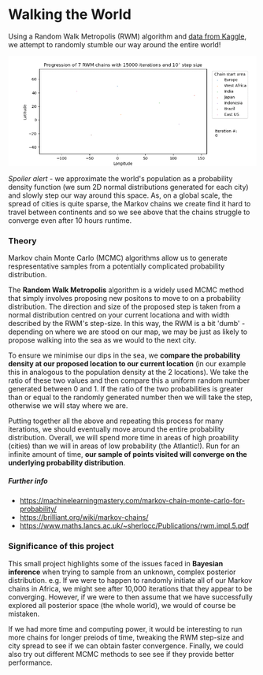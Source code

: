 # Walking the World

Using a Random Walk Metropolis (RWM) algorithm and [data from Kaggle](https://www.kaggle.com/max-mind/world-cities-database), we attempt to randomly stumble our way around the entire world!

![](RWM_example_chain_animation.gif)

*Spoiler alert* - we approximate the world's population as a probability density function (we sum 2D normal distributions generated for each city) and slowly step our way around this space. As, on a global scale, the spread of cities is quite sparse, the Markov chains we create find it hard to travel between continents and so we see above that the chains struggle to converge even after 10 hours runtime. 

### Theory

Markov chain Monte Carlo (MCMC) algorithms allow us to generate respresentative samples from a potentially complicated probability distribution.

The **Random Walk Metropolis** algorithm is a widely used MCMC method that simply involves proposing new positons to move to on a probability distribution. The direction and size of the proposed step is taken from a normal distribution centred on your current locationa and with width described by the RWM's step-size. In this way, the RWM is a bit 'dumb' - depending on where we are stood on our map, we may be just as likely to propose walking into the sea as we would to the next city.

To ensure we minimise our dips in the sea, we **compare the probability density at our proposed location to our current location** (in our example this in analogous to the population density at the 2 locations). We take the ratio of these two values and then compare this a uniform random number generated between 0 and 1. If the ratio of the two probabilities is greater than or equal to the randomly generated number then we will take the step, otherwise we will stay where we are.

Putting together all the above and repeating this process for many iterations, we should eventually move around the entire probability distribution. Overall, we will spend more time in areas of high proability (cities) than we will in areas of low probability (the Atlantic!). Run for an infinite amount of time, **our sample of points visited will converge on the underlying probability distribution**.

##### Further info
- https://machinelearningmastery.com/markov-chain-monte-carlo-for-probability/
- https://brilliant.org/wiki/markov-chains/
- https://www.maths.lancs.ac.uk/~sherlocc/Publications/rwm.impl.5.pdf

### Significance of this project

This small project highlights some of the issues faced in **Bayesian inference** when trying to sample from an unknown, complex posterior distribution. e.g. If we were to happen to randomly initiate all of our Markov chains in Africa, we might see after 10,000 iterations that they appear to be converging. However, if we were to then assume that we have successfully explored all posterior space (the whole world), we would of course be mistaken.

If we had more time and computing power, it would be interesting to run more chains for longer preiods of time, tweaking the RWM step-size and city spread to see if we can obtain faster convergence. Finally, we could also try out different MCMC methods to see see if they provide better performance.
